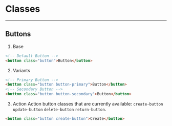 # Classes

---

## Buttons
1. Base
```html
<!-- Default Button -->
<button class="button">Button</button>
```
2. Variants
```html
<!-- Primary Button -->
<button class="button button-primary">Button</button>
<!-- Secondary Button -->
<button class="button button-secondary">Button</button>
```

3. Action
Action button classes that are currently available: `create-button` `update-button` `delete-button` `return-button`.
```html
<button class="button create-button">Create</button>
```
